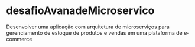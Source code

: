 # desafioAvanadeMicroservico
Desenvolver uma aplicação com arquitetura de microserviços para gerenciamento de estoque de produtos e vendas em uma plataforma de e-commerce
